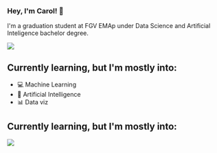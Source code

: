 ### Hey, I'm Carol! 👋

I'm a graduation student at FGV EMAp under Data Science and Artificial Inteligence bachelor degree. 

![](http://github-profile-summary-cards.vercel.app/api/cards/profile-details?username=anacarolerthal&theme=algolia)


## Currently learning, but I'm mostly into:

- 💻 Machine Learning 
- 🤖 Artificial Intelligence 
- 📊 Data viz

## Currently learning, but I'm mostly into:


<div>
  <a href = "https://www.linkedin.com/in/ana-carolina-erthal/" target="_blank"><img src="https://img.shields.io/badge/LinkedIn-0077B5?style=for-the-badge&logo=linkedin&logoColor=white"></a>
</div>
